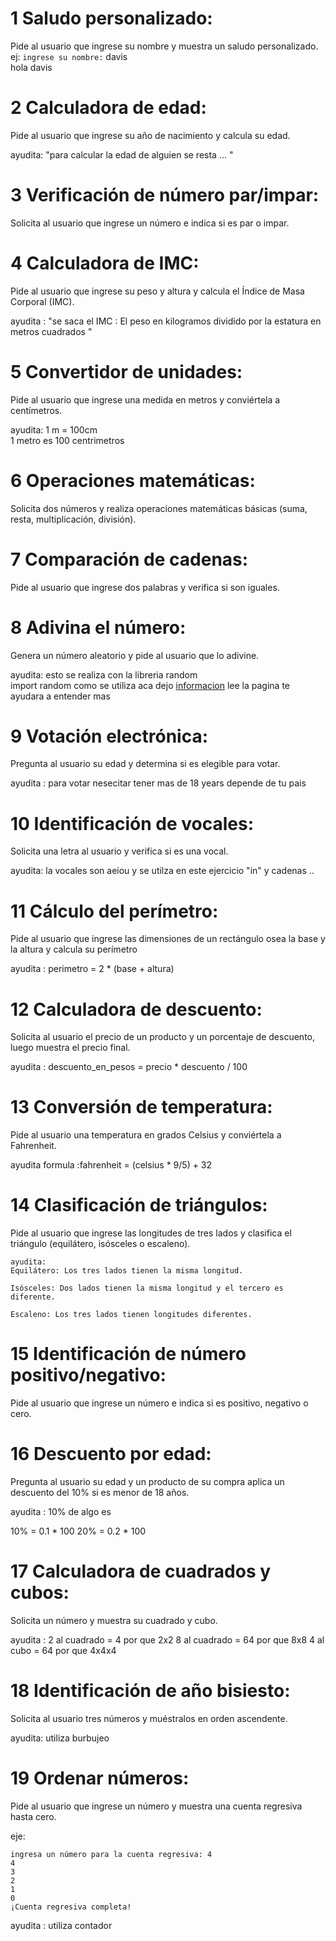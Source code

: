 # 1 Saludo personalizado:
Pide al usuario que ingrese su nombre y muestra un saludo personalizado.
ej:
`ingrese su nombre:` davis  <br> 
 hola davis

# 2 Calculadora de edad:
Pide al usuario que ingrese su año de nacimiento y calcula su edad.


ayudita: "para calcular la edad de alguien se resta ... "


# 3 Verificación de número par/impar:
Solicita al usuario que ingrese un número e indica si es par o impar.



# 4 Calculadora de IMC:
Pide al usuario que ingrese su peso y altura y calcula el Índice de Masa Corporal (IMC).

ayudita : "se saca el IMC : El peso en kilogramos dividido por la estatura en metros cuadrados "

# 5 Convertidor de unidades:
Pide al usuario que ingrese una medida en metros y conviértela a centímetros.

ayudita: 
1 m = 100cm <br>
1 metro es 100 centrimetros

# 6 Operaciones matemáticas:
Solicita dos números y realiza operaciones matemáticas básicas (suma, resta, multiplicación, división).

# 7 Comparación de cadenas:

Pide al usuario que ingrese dos palabras y verifica si son iguales.

# 8 Adivina el número:
Genera un número aleatorio y pide al usuario que lo adivine.

ayudita: esto se realiza con la libreria random  <br>
import random 
como se utiliza aca dejo [informacion](https://j2logo.com/python/generar-numeros-aleatorios-en-python/) lee la pagina te ayudara a entender mas 

# 9 Votación electrónica:
Pregunta al usuario su edad y determina si es elegible para votar.


ayudita : para votar nesecitar tener mas de 18 years depende de tu pais

# 10 Identificación de vocales:

Solicita una letra al usuario y verifica si es una vocal.

ayudita: la vocales son aeiou y se utilza en este ejercicio "in" y cadenas ..

# 11 Cálculo del perímetro:

Pide al usuario que ingrese las dimensiones de un rectángulo osea la base y la altura y calcula su perímetro 

ayudita : perimetro = 2 * (base + altura)

# 12 Calculadora de descuento:

Solicita al usuario el precio de un producto y un porcentaje de descuento, luego muestra el precio final. 

ayudita : descuento_en_pesos = precio * descuento / 100


# 13 Conversión de temperatura:
Pide al usuario una temperatura en grados Celsius y conviértela a Fahrenheit.

ayudita formula :fahrenheit = (celsius * 9/5) + 32

# 14 Clasificación de triángulos:
Pide al usuario que ingrese las longitudes de tres lados y clasifica el triángulo (equilátero, isósceles o escaleno).

    ayudita:
    Equilátero: Los tres lados tienen la misma longitud.

    Isósceles: Dos lados tienen la misma longitud y el tercero es     diferente.

    Escaleno: Los tres lados tienen longitudes diferentes.

# 15 Identificación de número positivo/negativo:

Pide al usuario que ingrese un número e indica si es positivo, negativo o cero.

    

# 16 Descuento por edad:
Pregunta al usuario su edad y un producto de su compra aplica un descuento del 10% si es menor de 18 años.

ayudita : 10% de algo es 

10% = 0.1 * 100 
20% = 0.2 * 100 


# 17 Calculadora de cuadrados y cubos:


Solicita un número y muestra su cuadrado y cubo.

ayudita :
2 al cuadrado = 4 por que 2x2
8 al cuadrado =  64 por que 8x8
4 al cubo = 64 por que  4x4x4



# 18 Identificación de año bisiesto:

Solicita al usuario tres números y muéstralos en orden ascendente.

ayudita: utiliza burbujeo

# 19 Ordenar números:

Pide al usuario que ingrese un número y muestra una cuenta regresiva hasta cero.

eje:

    ingresa un número para la cuenta regresiva: 4
    4
    3
    2
    1
    0
    ¡Cuenta regresiva completa!
ayudita : utiliza contador